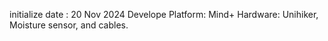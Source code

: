 initialize date : 20 Nov 2024
Develope Platform: Mind+
Hardware: Unihiker, Moisture sensor, and cables.
